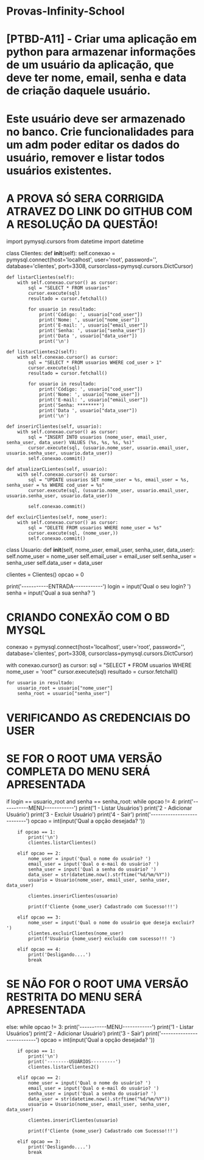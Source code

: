 # Provas-Infinity-School

# [PTBD-A11] - Criar uma aplicação em python para armazenar informações de um usuário da aplicação, que deve ter nome, email, senha e data de criação daquele usuário.
# Este usuário deve ser armazenado no banco. Crie funcionalidades para um adm poder editar os dados do usuário, remover e listar todos usuários existentes.
#
# A PROVA SÓ SERA CORRIGIDA ATRAVEZ DO LINK DO GITHUB COM A RESOLUÇÃO DA QUESTÃO!

import pymysql.cursors
from datetime import datetime

class Clientes:
    def __init__(self):
        self.conexao = pymysql.connect(host='localhost',
                                       user='root',
                                       password='',
                                       database='clientes',
                                       port=3308,
                                       cursorclass=pymysql.cursors.DictCursor)

    def listarClientes(self):
        with self.conexao.cursor() as cursor:
            sql = "SELECT * FROM usuarios"
            cursor.execute(sql)
            resultado = cursor.fetchall()

            for usuario in resultado:
                print('Código: ', usuario["cod_user"])
                print('Nome: ', usuario["nome_user"])
                print('E-mail: ', usuario["email_user"])
                print('Senha: ', usuario["senha_user"])
                print('Data ', usuario["data_user"])
                print('\n')

    def listarClientes2(self):
        with self.conexao.cursor() as cursor:
            sql = "SELECT * FROM usuarios WHERE cod_user > 1"
            cursor.execute(sql)
            resultado = cursor.fetchall()

            for usuario in resultado:
                print('Código: ', usuario["cod_user"])
                print('Nome: ', usuario["nome_user"])
                print('E-mail: ', usuario["email_user"])
                print('Senha: ********')
                print('Data ', usuario["data_user"])
                print('\n')

    def inserirClientes(self, usuario):
        with self.conexao.cursor() as cursor:
            sql = "INSERT INTO usuarios (nome_user, email_user, senha_user, data_user) VALUES (%s, %s, %s, %s)"
            cursor.execute(sql, (usuario.nome_user, usuario.email_user, usuario.senha_user, usuario.data_user))
            self.conexao.commit()

    def atualizarCLientes(self, usuario):
        with self.conexao.cursor() as cursor:
            sql = "UPDATE usuarios SET nome_user = %s, email_user = %s, senha_user = %s WHERE cod_user = %s"
            cursor.execute(sql, (usuario.nome_user, usuario.email_user, usuario.senha_user, usuario.data_user))

            self.conexao.commit()

    def excluirClientes(self, nome_user):
        with self.conexao.cursor() as cursor:
            sql = "DELETE FROM usuarios WHERE nome_user = %s"
            cursor.execute(sql, (nome_user,))
            self.conexao.commit()

class Usuario:
    def __init__(self, nome_user, email_user, senha_user, data_user):
        self.nome_user = nome_user
        self.email_user = email_user
        self.senha_user = senha_user
        self.data_user = data_user


clientes = Clientes()
opcao = 0

print('-----------ENTRADA------------')
login = input('Qual o seu login? ')
senha = input('Qual a sua senha? ')

# CRIANDO CONEXÃO COM O BD MYSQL
conexao = pymysql.connect(host='localhost',
                                   user='root',
                                   password='',
                                   database='clientes',
                                   port=3308,
                                   cursorclass=pymysql.cursors.DictCursor)

with conexao.cursor() as cursor:
    sql = "SELECT * FROM usuarios WHERE nome_user = 'root'"
    cursor.execute(sql)
    resultado = cursor.fetchall()

    for usuario in resultado:
        usuario_root = usuario["nome_user"]
        senha_root = usuario["senha_user"]


# VERIFICANDO AS CREDENCIAIS DO USER
# SE FOR O ROOT UMA VERSÃO COMPLETA DO MENU SERÁ APRESENTADA
if login == usuario_root and senha == senha_root:
    while opcao != 4:
        print('-----------MENU------------')
        print('1 - Listar Usuários')
        print('2 - Adicionar Usuário')
        print('3 - Excluir Usuário')
        print('4 - Sair')
        print('---------------------------')
        opcao = int(input('Qual a opção desejada? '))

        if opcao == 1:
            print('\n')
            clientes.listarClientes()

        elif opcao == 2:
            nome_user = input('Qual o nome do usuário? ')
            email_user = input('Qual o e-mail do usuário? ')
            senha_user = input('Qual a senha do usuário? ')
            data_user = str(datetime.now().strftime("%d/%m/%Y"))
            usuario = Usuario(nome_user, email_user, senha_user, data_user)

            clientes.inserirClientes(usuario)

            print(f'Cliente {nome_user} Cadastrado com Sucesso!!!')

        elif opcao == 3:
            nome_user = input('Qual o nome do usuário que deseja excluir? ')
            clientes.excluirClientes(nome_user)
            print(f'Usuário {nome_user} excluído com sucesso!!! ')

        elif opcao == 4:
            print('Desligando....')
            break

# SE NÃO FOR O ROOT UMA VERSÃO RESTRITA DO MENU SERÁ APRESENTADA
else:
    while opcao != 3:
        print('-----------MENU------------')
        print('1 - Listar Usuários')
        print('2 - Adicionar Usuário')
        print('3 - Sair')
        print('---------------------------')
        opcao = int(input('Qual a opção desejada? '))

        if opcao == 1:
            print('\n')
            print('--------USUÁRIOS---------')
            clientes.listarClientes2()

        elif opcao == 2:
            nome_user = input('Qual o nome do usuário? ')
            email_user = input('Qual o e-mail do usuário? ')
            senha_user = input('Qual a senha do usuário? ')
            data_user = str(datetime.now().strftime("%d/%m/%Y"))
            usuario = Usuario(nome_user, email_user, senha_user, data_user)

            clientes.inserirClientes(usuario)

            print(f'Cliente {nome_user} Cadastrado com Sucesso!!!')

        elif opcao == 3:
            print('Desligando....')
            break
